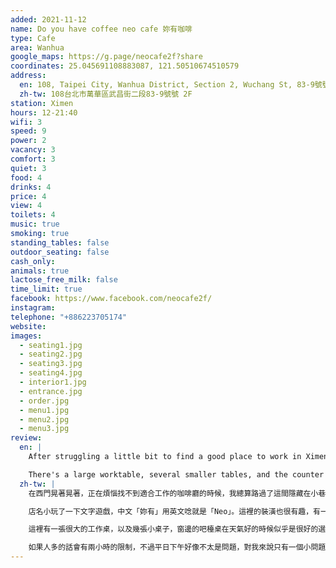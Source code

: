 ```yaml
---
added: 2021-11-12
name: Do you have coffee neo cafe 妳有咖啡
type: Cafe
area: Wanhua
google_maps: https://g.page/neocafe2f?share
coordinates: 25.045691108883087, 121.50510674510579
address:
  en: 108, Taipei City, Wanhua District, Section 2, Wuchang St, 83-9號號 2F
  zh-tw: 108台北市萬華區武昌街二段83-9號號 2F
station: Ximen
hours: 12-21:40
wifi: 3
speed: 9
power: 2
vacancy: 3
comfort: 3
quiet: 3
food: 4
drinks: 4
price: 4
view: 4
toilets: 4
music: true
smoking: true
standing_tables: false
outdoor_seating: false
cash_only: 
animals: true
lactose_free_milk: false
time_limit: true
facebook: https://www.facebook.com/neocafe2f/
instagram: 
telephone: "+886223705174"
website: 
images:
  - seating1.jpg
  - seating2.jpg
  - seating3.jpg
  - seating4.jpg
  - interior1.jpg
  - entrance.jpg
  - order.jpg
  - menu1.jpg
  - menu2.jpg
  - menu3.jpg
review:
  en: |
    After struggling a little bit to find a good place to work in Ximen, I eventually came across this small cafe tucked away on the 2nd floor in a small alley. The name is a wordplay on "你有", which means "you have" and is pronounced like "neo". The interior is quite interesting, and I wonder if the wall of sunglasses is a reference to "neo" from The Matrix, maybe?

    There's a large worktable, several smaller tables, and the counter seats on the balcony seem like a good option when the weather is nice. There is decent WiFi, but only a couple of power outlets by the large table. If it's busy there is a 2 hour time limit, but it didn't seem to be an issue during a weekday afternoon. One issue I had was that there would occasionally be quite a strong cigarette smoke smell (maybe coming from the outside or someone smoking on the balcony?)
  zh-tw: |
    在西門晃著晃著，正在煩惱找不到適合工作的咖啡廳的時候，我總算路過了這間隱藏在小巷中二樓的小咖啡店——妳有（正好在版上也有人推薦給我，非常感謝！）

    店名小玩了一下文字遊戲，中文「妳有」用英文唸就是「Neo」。這裡的裝潢也很有趣，有一整面牆的太陽眼鏡，但是好像沒有在賣耶，所以我猜想店名的「Neo」和牆上的太陽眼鏡，是不是暗中用了《駭客任務》的梗呢？有人知道的話請告訴我:P

    這裡有一張很大的工作桌，以及幾張小桌子，窗邊的吧檯桌在天氣好的時候似乎是很好的選擇。這裡Wifi很不錯，不過只有幾個插座在大桌旁。

    如果人多的話會有兩小時的限制，不過平日下午好像不太是問題，對我來說只有一個小問題是偶爾會飄來滿強的煙味，但我想應該是窗外路上或陽台飄來的吧，大概......。
---
```

